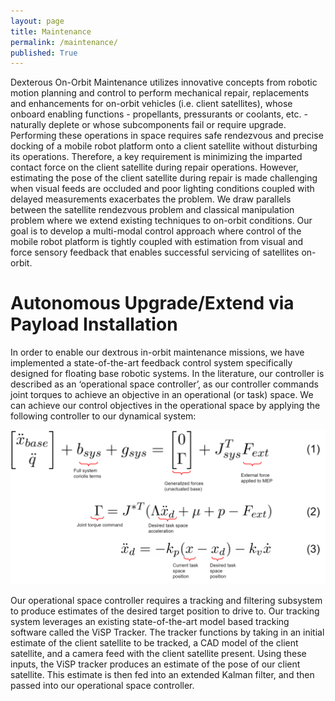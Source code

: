 ```yaml
---
layout: page
title: Maintenance
permalink: /maintenance/
published: True
---
```

Dexterous On-Orbit Maintenance utilizes innovative concepts from robotic motion planning and control to perform mechanical repair, replacements and enhancements for on-orbit vehicles (i.e. client satellites), whose onboard enabling functions - propellants, pressurants or coolants, etc. - naturally deplete or whose subcomponents fail or require upgrade. Performing these operations in space requires safe rendezvous and precise docking of a mobile robot platform onto a client satellite without disturbing its operations. Therefore, a key requirement is minimizing the imparted contact force on the client satellite during repair operations. However, estimating the pose of the client satellite during repair is made challenging when visual feeds are occluded and poor lighting conditions coupled with delayed measurements exacerbates the problem. We draw parallels between the satellite rendezvous problem and classical manipulation problem where we extend existing techniques to on-orbit conditions. Our goal is to develop a multi-modal control approach where control of the mobile robot platform is tightly coupled with estimation from visual and force sensory feedback that enables successful servicing of satellites on-orbit. 

# Autonomous Upgrade/Extend via Payload Installation
In order to enable our dextrous in-orbit maintenance missions, we have implemented a state-of-the-art feedback control system specifically designed for floating base robotic systems. In the literature, our controller is described as an ‘operational space controller’, as our controller commands joint torques to achieve an objective in an operational (or task) space. We can achieve our control objectives in the operational space by applying the following controller to our dynamical system:

![(1) Standard second order equations of motion of a floating base manipulator (2) Joint torques expressed as a function of desired end effector acceleration via inverse dynamics (3) desired end effector acceleration to track a reference end effector pose via a PD law](../assets/images/operational_space_control_equations.png)

Our operational space controller requires a tracking and filtering subsystem to produce estimates of the desired target position to drive to. Our tracking system leverages an existing state-of-the-art model based tracking software called the ViSP Tracker. The tracker functions by taking in an initial estimate of the client satellite to be tracked, a CAD model of the client satellite, and a camera feed with the client satellite present. Using these inputs, the ViSP tracker produces an estimate of the pose of our client satellite. This estimate is then fed into an extended Kalman filter, and then passed into our operational space controller.  